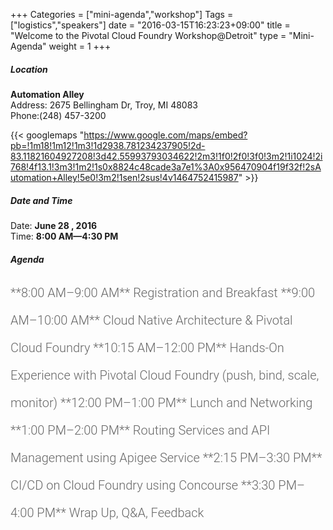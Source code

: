 +++
Categories = ["mini-agenda","workshop"]
Tags = ["logistics","speakers"]
date = "2016-03-15T16:23:23+09:00"
title = "Welcome to the Pivotal Cloud Foundry Workshop@Detroit"
type = "Mini-Agenda"
weight = 1
+++
##### Location
**Automation Alley**  
Address: 2675 Bellingham Dr, Troy, MI 48083  
Phone:(248) 457-3200  

{{< googlemaps "https://www.google.com/maps/embed?pb=!1m18!1m12!1m3!1d2938.781234237905!2d-83.11821604927208!3d42.55993793034622!2m3!1f0!2f0!3f0!3m2!1i1024!2i768!4f13.1!3m3!1m2!1s0x8824c48cade3a7e1%3A0x956470904f19f32f!2sAutomation+Alley!5e0!3m2!1sen!2sus!4v1464752415987" >}}

##### Date and Time
Date: **June 28 , 2016**  
Time: **8:00 AM—4:30 PM**

##### Agenda
<span style="color: #666666; font-family: Roboto,serif; font-weight: 300; font-size: 20px; line-height: 2.2em">
**8:00 AM–9:00 AM** Registration and Breakfast  
**9:00 AM–10:00 AM**  Cloud Native Architecture & Pivotal Cloud Foundry    
**10:15 AM–12:00 PM** Hands-On Experience with Pivotal Cloud Foundry  
                  (push, bind, scale, monitor)  
**12:00 PM–1:00 PM** Lunch and Networking  
**1:00 PM–2:00 PM** Routing Services and API Management using Apigee Service  
**2:15 PM–3:30 PM** CI/CD on Cloud Foundry using Concourse  
**3:30 PM–4:00 PM** Wrap Up, Q&A, Feedback  

</span>
